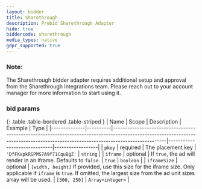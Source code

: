 ```yaml
---
layout: bidder
title: Sharethrough
description: Prebid Sharethrough Adaptor
hide: true
biddercode: sharethrough
media_types: native
gdpr_supported: true
---
```


### Note:
The Sharethrough bidder adapter requires additional setup and approval from the Sharethrough Integrations team. Please reach out to your account manager for more information to start using it.

### bid params

{: .table .table-bordered .table-striped }
| Name         | Scope    | Description                                                                                                                                                                      | Example                      | Type             |
|--------------|----------|----------------------------------------------------------------------------------------------------------------------------------------------------------------------------------|------------------------------|------------------|
| `pkey`       | required | The placement key                                                                                                                                                                | `'DfFKxpkRGPMS7A9f71CquBgZ'` | `string`         |
| `iframe`     | optional | If `true`, the ad will render in an iframe. Defaults to `false`.                                                                                                                 | `true`                       | `boolean`        |
| `iframeSize` | optional | `[width, height]` If provided, use this size for the iframe size. Only applicable if `iframe` is `true`. If omitted, the largest size from the ad unit sizes array will be used. | `[300, 250]`                 | `Array<integer>` |

